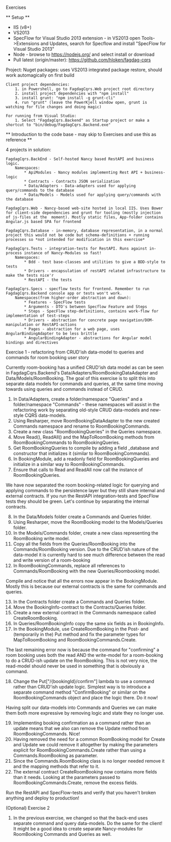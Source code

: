Exercises

** Setup **

* IIS (v8+)
* VS2013
* SpecFlow for Visual Studio 2013 extension - in VS2013 open Tools->Extensions and Updates, search for Specflow and install "SpecFlow for Visual Studio 2013"
* Node - browse to https://nodejs.org/ and select install or download
* Pull latest (origin/master): https://github.com/hloken/fagdag-cqrs

Project:
	Nuget packages: uses VS2013 integrated package restore, should work automagically on first build

	Client project dependencies:
		1. in Powershell, go to FagdagCqrs.Web project root directory
		2. install project dependencies with "npm install"
		3. install grunt: "npm install -g grunt-cli" 
		4. run "grunt" (leave the PowerKjell window open, grunt is watching for file changes and doing magic)

	For running from Visual Studio:
		1. Select "FagdagCqrs.Backend" as Startup project or make a shortcut to "bin/debug/FagdagCqrs.Backend.exe"

** Introduction to the code base - may skip to Exercises and use this as reference **

4 projects in solution: 

	FagdagCqrs.BackEnd - Self-hosted Nancy based RestAPI and business logic. 
		Namespaces:
			* ApiModules - Nancy modules implementing Rest API + business-logic
			* Contracts - Contracts JSON serialization
			* Data/Adapters - Data-adapters used for applying query/commands to the database
			* Data/Models - Models used for applying query/commands with the database

	FagdagCqrs.Web - Nancy-based web-site hosted in local IIS. Uses Bower for client-side dependencies and grunt for tooling (mostly injection of js-files at the  moment). Mostly static files, App-folder contains Angular.js based SPA for frontend

	FagdagCqrs.Database - in-memory, database representation, in a normal project this would not be code but schema-definitions + running processes so *not intended for modification in this exercise*

	FagdagCqrs.Tests - integration-tests for RestAPI. Runs against in-process instance of Nancy-Modules so fast!
		Namespaces:
			* Bdd - test base-classes and utilities to give a BDD-style to tests
			* Drivers - encapsulation of restAPI related infrastructure to make the tests nice'r
			* RestAPI - the tests

	FagdagCqrs.Specs - specflow tests for frontend. Remember to run FagdagCqrs.Backend console app or tests won't work. 
		Namespaces(from higher-order abstraction and down):
			* Features - SpecFlow tests
			* Arguments - DTO's between Specflow Feature and Steps
			* Steps - SpecFlow step-definitions, contains work-flow for implementation of test-steps
			* Drivers - abstraction for concrete page navigation/DOM-manipulation or RestAPI-actions
			* Pages - abstraction for a web page, uses AngularBindingAdapter to be less brittle
			* AngularBindingAdapter - abstractions for Angular model bindings and directives

Exercise 1 - refactoring from CRUD'ish data-model to queries and commands for room booking user story

Currently room-booking has a unified CRUD'ish data model as can be seen in FagdagCqrs.Backend's Data/Adapters/RoomBookingDataAdapter and Data/Models/RoomBooking. The goal of this exercise is to split this into separate data models for commands and queries, at the same time moving towards using queries and commands instead of CRUD.

1. In Data/Adapters, create a folder/namespace "Queries" and a folder/namespace "Commands" - these namespaces will assist in the refactoring work by separating old-style CRUD data-models and new-style CQRS data-models.
2. Using Resharper, move RoomBookingDataAdapter to the new created Commands namespace and rename to RoomBookingCommands.
3. Create a new class "RoomBookingQueries" in the Queries namespace.
4. Move Read(), ReadAll() and the MapToRoomBooking methods from RoomBookingCommands to RoomBookingQueries.
5. Get RoomBookingQueries to compile by adding a field _database and constructor that initializes it (similar to RoomBookingCommands).
6. In BookingModule, add a readonly field for RoomBookingQueries and initialize in a similar way to RoomBookingCommands.
7. Ensure that calls to Read and ReadAll now call the instance of RoomBookingQueries.

We have now separated the room booking-related logic for querying and applying commands to the persistence layer but they still share internal and external contracts. If you run the RestAPI integration-tests and SpecFlow tests they should be green. Let's continue by separating the internal contracts.

8. In the Data/Models folder create a Commands and Queries folder.
9. Using Resharper, move the RoomBooking model to the Models/Queries folder.
10. In the Models/Commands folder, create a new class representing the RoomBooking write model. 
11. Copy all the fields from the Queries/RoomBooking into the Commands/RoomBooking version. Due to the CRUD'ish nature of the data-model it is currently hard to see much difference between the read and write version of a room-booking
12. In RoomBookingCommands, replace all references to Commands/RoomBooking with the new Queries/Roombooking model.

Compile and notice that all the errors now appear in the BookingModule. Mostly this is because our external contracts is the same for commands and queries. 

13. In the Contracts folder create a Commands and Queries folder.
14. Move the BookingInfo-contract to the Contracts/Queries folder.
15. Create a new external contract in the Commands namespace called CreateRoomBooking.
16. In Queries/RoomBookingInfo copy the same six fields as in BookingInfo.
17. In the BookingModule, use CreateRoomBooking in the Post- and (temporarily in the) Put method and fix the parameter types for MapToRoomBooking and RoomBookingCommands.Create.

The last remaining error now is because the command for "confirming" a room booking uses both the read AND the write-model for a room-booking to do a CRUD-ish update on the RoomBooking. This is not very nice, the read-model should never be used in something that is obviously a command.

18. Change the Put["/{bookingId}/confirm"] lambda to use a command rather than CRUD'ish update logic. Simplest way is to introduce a separate command method "ConfirmBooking" or similar on the RoomBookingCommands object and place the logic there. Do it now!

Having split our data-models into Commands and Queries we can make them both more expressive by removing logic and state they no longer use.

19. Implementing booking confirmation as a command rather than an update means that we also can remove the Update method from RoomBookingCommands. Nice!
20. Having removed the need for a common RoomBooking model for Create and Update we could remove it altogether by making the parameters explicit for RoomBookingCommands.Create rather than using a Commands.RoomBooking as parameter.
21. Since the Commands.RoomBooking class is no longer needed remove it and the mapping methods that refer to it.
22. The external contract CreateRoomBooking now contains more fields than it needs. Looking at the parameters passed to RoomBookingCommands.Create, remove the excess fields.


Run the RestAPI and SpecFlow-tests and verify that you haven't broken anything and deploy to production!

(Optional) Exercise 2
1. In the previous exercise, we changed so that the back-end uses separate command and query data-models. Do the same for the client! It might be a good idea to create separate Nancy-modules for RoomBooking Commands and Queries as well.
